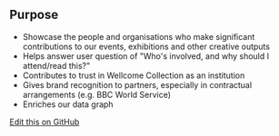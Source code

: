 ## Purpose
- Showcase the people and organisations who make significant contributions to our events, exhibitions and other creative outputs
- Helps answer user question of "Who's involved, and why should I attend/read this?"
- Contributes to trust in Wellcome Collection as an institution
- Gives brand recognition to partners, especially in contractual arrangements (e.g. BBC World Service)
- Enriches our data graph

[Edit this on GitHub](https://github.com/wellcomecollection/wellcomecollection.org/edit/master/common/views/components/Contributors/README.md)
